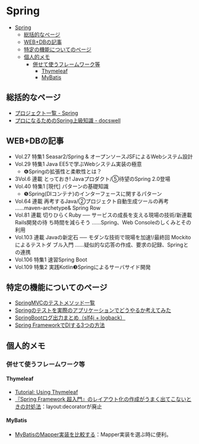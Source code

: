 # Spring

- [Spring](#spring)
  - [総括的なページ](#総括的なページ)
  - [WEB+DBの記事](#webdbの記事)
  - [特定の機能についてのページ](#特定の機能についてのページ)
  - [個人的メモ](#個人的メモ)
    - [併せて使うフレームワーク等](#併せて使うフレームワーク等)
      - [Thymeleaf](#thymeleaf)
      - [MyBatis](#mybatis)

## 総括的なページ

- [プロジェクト一覧 - Spring](https://spring.pleiades.io/projects)
- [プロになるためのSpring上級知識 - docswell](https://www.docswell.com/s/MasatoshiTada/K1XMLK-advanced-spring-for-professionals?utm_source=twitter&utm_medium=social&utm_campaign=singlepage#p1)

## WEB+DBの記事

- Vol.27 特集1 Seasar2/Spring & オープンソースJSFによるWebシステム設計
- Vol.29 特集1 Java EE5で学ぶWebシステム実装の極意
  - ❻Springの拡張性と柔軟性とは？
- 3Vol.6 連載 とっておき! Javaプロダクト/⑤待望のSpring 2.0登場
- Vol.40 特集1 [現代] パターンの基礎知識
  - ❺Spring(DIコンテナ)のインターフェースに関するパターン
- Vol.64 連載 再考するJava/②プロジェクト自動生成ツールの再考 ......maven-archetype& Spring Row
- Vol.81 連載 切りひらくRuby ── サービスの成長を支える現場の技術/新連載 Rails開発の待 ち時間を減らそう ......Spring、Web Consoleのしくみとその利用
- Vol.103 連載 Javaの新定石 ── モダンな技術で現場を加速!/最終回 Mockitoによるテストダ ブル入門 ......疑似的な応答の作成、要求の記録、Springとの連携
- Vol.106 特集1 速習Spring Boot
- Vol.109 特集2 実践Kotlin❸Springによるサーバサイド開発

## 特定の機能についてのページ

- [SpringMVCのテストメソッド一覧](http://sparkling-software.club/pekublog/?page_id=1564)
- [Springのテストを実際のアプリケーションでどうやるか考えてみた](https://qiita.com/suke_masa/items/36d5f70577692575c929)
- [SpringBootログ出力まとめ（slf4j + logback）](https://qiita.com/Masahiro_Uemura1234/items/61a25ce4aa815a9922d6)
- [Spring FrameworkでDIする3つの方法](https://reasonable-code.com/spring-injection-method/)

## 個人的メモ

### 併せて使うフレームワーク等

#### Thymeleaf

- [Tutorial: Using Thymeleaf](https://www.thymeleaf.org/doc/tutorials/3.0/usingthymeleaf_ja.html)
- [『Spring Framework 超入門』のレイアウト化の作成がうまく出てこないときの対処法](https://yucatio.hatenablog.com/entry/2022/02/09/225705)：layout:decoratorが廃止

#### MyBatis

- [MyBatisのMapper実装を比較する](https://qiita.com/yoshikawaa/items/80e393e863ab08dfcc01)：Mapper実装を選ぶ時に便利。
